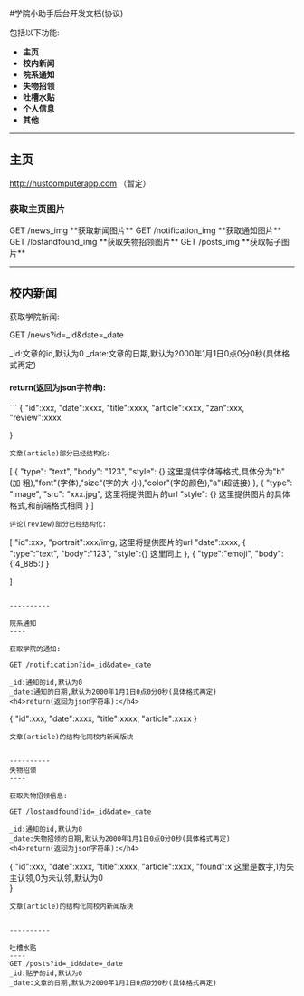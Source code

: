 #学院小助手后台开发文档(协议)

包括以下功能:
- **主页**
- **校内新闻**
- **院系通知**
- **失物招领**
- **吐槽水贴**
- **个人信息**
- **其他**


----------

主页
--

http://hustcomputerapp.com （暂定）
<h3>获取主页图片</h3>
GET /news_img                         	 **获取新闻图片**
GET /notification_img             	 **获取通知图片**
GET /lostandfound_img            **获取失物招领图片**
GET /posts_img                             **获取帖子图片**


----------

校内新闻
----
获取学院新闻:

GET /news?id=_id&date=_date

_id:文章的id,默认为0
_date:文章的日期,默认为2000年1月1日0点0分0秒(具体格式再定)
<h4>return(返回为json字符串):</h4>
```
{
	"id":xxx,
	"date":xxxx,
	"title":xxxx,
	"article":xxxx,
	"zan":xxx,
	"review":xxxx

}
```
文章(article)部分已经结构化:
```
[
  {
    "type": "text",
    "body": "123",
    "style": {}            这里提供字体等格式,具体分为"b"(加
                           粗),"font"(字体),"size"(字的大
                           小),"color"(字的颜色),"a"(超链接)
  },
  {
    "type": "image",
    "src": "xxx.jpg",      这里将提供图片的url
    "style": {}            这里提供图片的具体格式,和前端格式相同
  }
]
```
评论(review)部分已经结构化:
```
[
	"id":xxx,
	"portrait":xxx/img,    这里将提供图片的url
	"date":xxxx,
	{
		"type":"text",
		"body":"123",
		"style":{}         这里同上
	},
	{
		"type":"emoji",
		"body":{:4_885:}
	}

]
```

----------

院系通知
----

获取学院的通知:

GET /notification?id=_id&date=_date

_id:通知的id,默认为0
_date:通知的日期,默认为2000年1月1日0点0分0秒(具体格式再定)
<h4>return(返回为json字符串):</h4>
```
{
	"id":xxx,
	"date":xxxx,
	"title":xxxx,
	"article":xxxx
}
```
文章(article)的结构化同校内新闻版块


----------
失物招领
----

获取失物招领信息:

GET /lostandfound?id=_id&date=_date

_id:通知的id,默认为0
_date:失物招领的日期,默认为2000年1月1日0点0分0秒(具体格式再定)
<h4>return(返回为json字符串):</h4>
```
{
	"id":xxx,
	"date":xxxx,
	"title":xxxx,
	"article":xxxx,
	"found":x              这里是数字,1为失主认领,0为未认领,默认为0         
}
```
文章(article)的结构化同校内新闻版块


----------

吐槽水贴
----
GET /posts?id=_id&date=_date
_id:贴子的id,默认为0
_date:文章的日期,默认为2000年1月1日0点0分0秒(具体格式再定)
